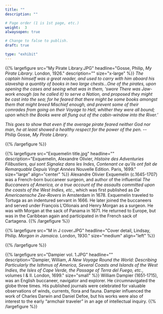 ```yaml
---
title: ""
description: ""

# Page order (1 is 1st page, etc.)
weight:  3
alwaysopen: true

# Change to false to publish.
draft: true

type: "exhibit"
---
```


{{% largefigure src="My Pirate Library.JPG"
                headline="Gosse, Philip, *My Pirate Library*. London, 1926."
                description=""
                size="x-large" %}}
*The captain himself was a great reader, and used to carry with him aboard his slaveship a quantity of books in two large chests…One of the pirates, upon opening the cases and seeing what was in them, ‘swore There was Jaw-work enough (as he called it) to serve a Nation, and proposed they might be cast into the sea; for he feared that there might be some books amongst them that might breed Mischief enough, and prevent some of their comrades from going on their Voyage to Hell, whither they were all bound; upon which the Books were all flung out of the cabin-window into the River.’*

*This goes to show that even if the average pirate feared neither God nor man, he at least showed a healthy respect for the power of the pen.* -- Philip Gosse, *My Pirate Library*.

{{% /largefigure %}}

{{% largefigure src="Exquemelin title.jpg"
                headline=""
                description="Exquemelin, Alexandre Olivier, *Histoire des Adventuries Filibustiers, qui sont Signalez dans les Indes, Contenant ce qu’ils ont fait de Remarquable Depuis Vingt Années* Nouvelle Edition. Paris, 1699." 
                size="large" align="center" %}}
Alexandre Olivier Exquemelin (c.1645-1707) was a French-born buccaneer surgeon, and author of the influential *The Buccaneers of America, or a true account of the assaults committed upon the coasts of the West Indies, etc.*, which was first published as *De Americaensche Zee-Rovers* in Amsterdam in 1678. Exquemelin traveled to Tortuga as an indentured servant in 1666. He later joined the buccaneers and served under François L’Ollonais and Henry Morgan as a surgeon. He was with Morgan at the sack of Panama in 1671. He returned to Europe, but was in the Caribbean again and participated in the French sack of Cartagena.
{{% /largefigure %}}

{{% largefigure src="M in J cover.JPG"
                headline="Cover detail, Lindsay, Philip. *Morgan in Jamaica*. London, 1930."
                size="medium"
                align="left" %}}

{{% /largefigure %}}

{{% largefigure src="Dampier vol. 1.JPG"
                headline=""
                description="Dampier, William, *A New Voyage Round the World: Describing Particularly the Isthmus of America, Several Coasts and Islands of the West Indies, the Isles of Cape Verde, the Passage of Terra del Fuego, etc.*, volumes I & II. London, 1699."
                size="small" %}}
William Dampier (1651-1715), was an English buccaneer, navigator and explorer. He circumnavigated the globe three times. His published journals were celebrated for valuable observations of winds, currents, flora and fauna. Dampier influenced the work of Charles Darwin and Daniel Defoe, but his works were also of interest to the early “armchair traveler” in an age of intellectual inquiry.
{{% /largefigure %}}